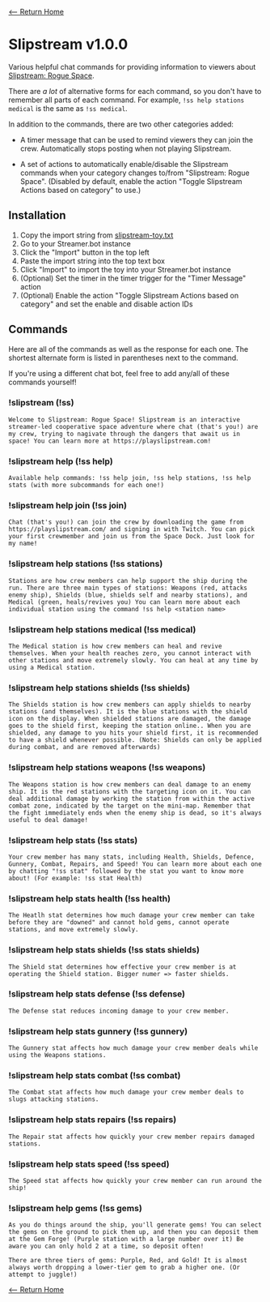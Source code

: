 [<-- Return Home](../README.md)

# Slipstream v1.0.0

Various helpful chat commands for providing information to viewers about [Slipstream: Rogue Space](http://playslipstream.com/).

There are *a lot* of alternative forms for each command, so you don't have to remember all parts of each command. For example, `!ss help stations medical` is the same as `!ss medical`.

In addition to the commands, there are two other categories added:

- A timer message that can be used to remind viewers they can join the crew. Automatically stops posting when not playing Slipstream.

- A set of actions to automatically enable/disable the Slipstream commands when your category changes to/from "Slipstream: Rogue Space". (Disabled by default, enable the action "Toggle Slipstream Actions based on category" to use.)


## Installation

1. Copy the import string from [slipstream-toy.txt](./slipstream-toy.txt)
2. Go to your Streamer.bot instance
3. Click the "Import" button in the top left
4. Paste the import string into the top text box
5. Click "Import" to import the toy into your Streamer.bot instance
6. (Optional) Set the timer in the timer trigger for the "Timer Message" action
7. (Optional) Enable the action "Toggle Slipstream Actions based on category" and set the enable and disable action IDs

## Commands

Here are all of the commands as well as the response for each one. The shortest alternate form is listed in parentheses next to the command.

If you're using a different chat bot, feel free to add any/all of these commands yourself!

### !slipstream (!ss)

```
Welcome to Slipstream: Rogue Space! Slipstream is an interactive streamer-led cooperative space adventure where chat (that's you!) are my crew, trying to nagivate through the dangers that await us in space! You can learn more at https://playslipstream.com!
```

### !slipstream help (!ss help)

```
Available help commands: !ss help join, !ss help stations, !ss help stats (with more subcommands for each one!)
```

### !slipstream help join (!ss join)

```
Chat (that's you!) can join the crew by downloading the game from https://playslipstream.com/ and signing in with Twitch. You can pick your first crewmember and join us from the Space Dock. Just look for my name!
```

### !slipstream help stations (!ss stations)

```
Stations are how crew members can help support the ship during the run. There are three main types of stations: Weapons (red, attacks enemy ship), Shields (blue, shields self and nearby stations), and Medical (green, heals/revives you) You can learn more about each individual station using the command !ss help <station name>
```

### !slipstream help stations medical (!ss medical)

```
The Medical station is how crew members can heal and revive themselves. When your health reaches zero, you cannot interact with other stations and move extremely slowly. You can heal at any time by using a Medical station.
```

### !slipstream help stations shields (!ss shields)

```
The Shields station is how crew members can apply shields to nearby stations (and themselves). It is the blue stations with the shield icon on the display. When shielded stations are damaged, the damage goes to the shield first, keeping the station online.. When you are shielded, any damage to you hits your shield first, it is recommended to have a shield whenever possible. (Note: Shields can only be applied during combat, and are removed afterwards)
```

### !slipstream help stations weapons (!ss weapons)

```
The Weapons station is how crew members can deal damage to an enemy ship. It is the red stations with the targeting icon on it. You can deal additional damage by working the station from within the active combat zone, indicated by the target on the mini-map. Remember that the fight immediately ends when the enemy ship is dead, so it's always useful to deal damage!
```

### !slipstream help stats (!ss stats)

```
Your crew member has many stats, including Health, Shields, Defence, Gunnery, Combat, Repairs, and Speed! You can learn more about each one by chatting "!ss stat" followed by the stat you want to know more about! (For example: !ss stat Health)
```

### !slipstream help stats health (!ss health)

```
The Heatlh stat determines how much damage your crew member can take before they are "downed" and cannot hold gems, cannot operate stations, and move extremely slowly.
```

### !slipstream help stats shields (!ss stats shields)

```
The Shield stat determines how effective your crew member is at operating the Shield station. Bigger numer => faster shields.
```

### !slipstream help stats defense (!ss defense)

```
The Defense stat reduces incoming damage to your crew member.
```

### !slipstream help stats gunnery (!ss gunnery)

```
The Gunnery stat affects how much damage your crew member deals while using the Weapons stations.
```

### !slipstream help stats combat (!ss combat)

```
The Combat stat affects how much damage your crew member deals to slugs attacking stations.
```

### !slipstream help stats repairs (!ss repairs)

```
The Repair stat affects how quickly your crew member repairs damaged stations.
```

### !slipstream help stats speed (!ss speed)

```
The Speed stat affects how quickly your crew member can run around the ship!
```

### !slipstream help gems (!ss gems)

```
As you do things around the ship, you'll generate gems! You can select the gems on the ground to pick them up, and then you can deposit them at the Gem Forge! (Purple station with a large number over it) Be aware you can only hold 2 at a time, so deposit often!
```

```
There are three tiers of gems: Purple, Red, and Gold! It is almost always worth dropping a lower-tier gem to grab a higher one. (Or attempt to juggle!)
```

[<-- Return Home](../README.md)